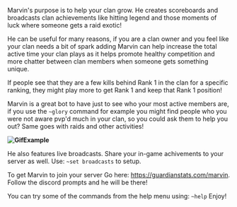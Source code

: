 Marvin's purpose is to help your clan grow. He creates scoreboards and broadcasts clan achievements like hitting legend and those moments of luck where someone gets a raid exotic!

He can be useful for many reasons, if you are a clan owner and you feel like your clan needs a bit of spark adding Marvin can help increase the total active time your clan plays as it helps promote healthy competition and more chatter between clan members when someone gets something unique.

If people see that they are a few kills behind Rank 1 in the clan for a specific ranking, they might play more to get Rank 1 and keep that Rank 1 position!

Marvin is a great bot to have just to see who your most active members are, if you use the `~glory` command for example you might find people who you were not aware pvp'd much in your clan, so you could ask them to help you out? Same goes with raids and other activities!

**![GifExample](https://guardianstats.com/images/github/video.gif)**

He also features live broadcasts. Share your in-game achivements to your server as well. Use: `~set broadcasts` to setup.

To get Marvin to join your server Go here: https://guardianstats.com/marvin. Follow the discord prompts and he will be there!

You can try some of the commands from the help menu using: `~help` Enjoy!
